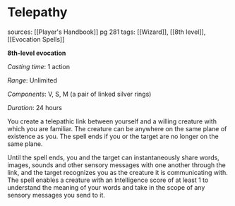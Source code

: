 # Telepathy
sources: [[Player's Handbook]] pg 281
tags: [[Wizard]], [[8th level]], [[Evocation Spells]]

**8th-level evocation**

*Casting time*: 1 action

*Range*: Unlimited

*Components*: V, S, M (a pair of linked silver rings)

*Duration*: 24 hours

You create a telepathic link between yourself and a willing creature with which you are familiar. The creature can be anywhere on the same plane of existence as you. The spell ends if you or the target are no longer on the same plane.

Until the spell ends, you and the target can instantaneously share words, images, sounds and other sensory messages with one another through the link, and the target recognizes you as the creature it is communicating with. The spell enables a creature with an Intelligence score of at least 1 to understand the meaning of your words and take in the scope of any sensory messages you send to it.
